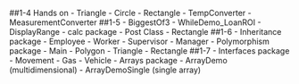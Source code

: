 ##1-4 Hands on 
  	- Triangle
  	- Circle
  	- Rectangle
  	- TempConverter
  	- MeasurementConverter
##1-5
	- BiggestOf3
	- WhileDemo_LoanROI
	- DisplayRange
	- calc package
	- Post Class
		- Rectangle
##1-6
	- Inheritance package
		- Employee
		- Worker
		- Supervisor
		- Manager
	- Polymorphism package
		- Main
		- Polygon
		- Triangle
		- Rectangle
##1-7
	- Interfaces package
		- Movement
		- Gas
		- Vehicle
	- Arrays package
		- ArrayDemo (multidimensional)
		- ArrayDemoSingle (single array)